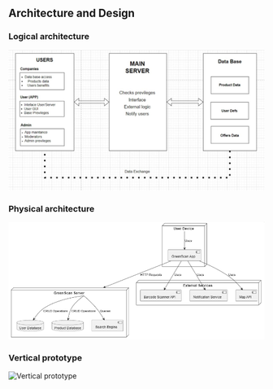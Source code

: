 ## Architecture and Design

### Logical architecture

![Logical Architecture](https://github.com/FEUP-LEIC-ES-2023-24/2LEIC08T3/blob/028771d5450493930b426ff15894f5687c30e83e/docs/images/Logical%20architecture.png)


### Physical architecture

![Physical Architecture](images/physical_uml.png)


### Vertical prototype

![Vertical prototype](images/vertical_prototype.gif)
